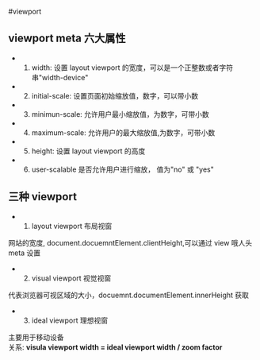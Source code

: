 #viewport

## viewport meta 六大属性

* 1.  width: 设置 layout viewport 的宽度，可以是一个正整数或者字符串"width-device"
* 2.  initial-scale: 设置页面初始缩放值，数字，可以带小数
* 3.  minimun-scale: 允许用户最小缩放值，为数字，可带小数
* 4.  maximum-scale: 允许用户的最大缩放值,为数字，可带小数
* 5.  height: 设置 layout viewport 的高度
* 6.  user-scalable 是否允许用户进行缩放， 值为"no" 或 "yes"

## 三种 viewport

* 1.  layout viewport 布局视窗

网站的宽度, document.docuemntElement.clientHeight,可以通过 view 哦人头 meta 设置

* 2.  visual viewport 视觉视窗

代表浏览器可视区域的大小，docuemnt.documentElement.innerHeight 获取

* 3.  ideal viewport 理想视窗

主要用于移动设备 <br>
关系: **visula viewport width = ideal viewport width / zoom factor**
